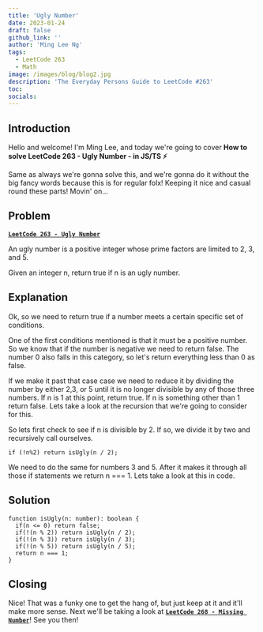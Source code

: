 ```yaml
---
title: 'Ugly Number'
date: 2023-01-24
draft: false
github_link: ''
author: 'Ming Lee Ng'
tags:
  - LeetCode 263
  - Math
image: /images/blog/blog2.jpg
description: 'The Everyday Persons Guide to LeetCode #263'
toc:
socials:
---
```


## Introduction

Hello and welcome! I'm Ming Lee, and today we're going to cover **How to solve LeetCode 263 - Ugly Number - in JS/TS :zap:**

Same as always we're gonna solve this, and we're gonna do it without the big fancy words because this is for regular folx! Keeping it nice and casual
round these parts! Movin' on...

## Problem

<b><a href='https://leetcode.com/problems/ugly-number/'>`LeetCode 263 - Ugly Number`</a></b>

An ugly number is a positive integer whose prime factors are limited to 2, 3, and 5.

Given an integer n, return true if n is an ugly number.

## Explanation

Ok, so we need to return true if a number meets a certain specific set of conditions.

One of the first conditions mentioned is that it must be a positive number. So we know that if the number is negative we need to return false. The
number 0 also falls in this category, so let's return everything less than 0 as false.

If we make it past that case case we need to reduce it by dividing the number by either 2,3, or 5 until it is no longer divisible by any of those
three numbers. If n is 1 at this point, return true. If n is something other than 1 return false. Lets take a look at the recursion that we're going
to consider for this.

So lets first check to see if n is divisible by 2. If so, we divide it by two and recursively call ourselves.

```
if (!n%2) return isUgly(n / 2);
```

We need to do the same for numbers 3 and 5. After it makes it through all those if statements we return n === 1. Lets take a look at this in code.

## Solution

```
function isUgly(n: number): boolean {
  if(n <= 0) return false;
  if(!(n % 2)) return isUgly(n / 2);
  if(!(n % 3)) return isUgly(n / 3);
  if(!(n % 5)) return isUgly(n / 5);
  return n === 1;
}
```

## Closing

Nice! That was a funky one to get the hang of, but just keep at it and it'll make more sense. Next we'll be taking a look at
<a href='../missingnumber/'>**`LeetCode 268 - Missing Number`**</a>! See you then!
